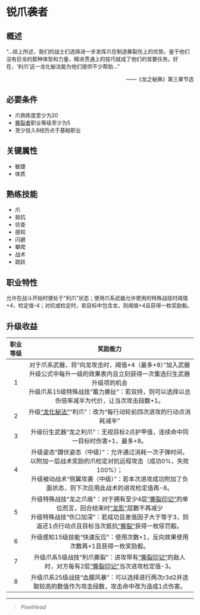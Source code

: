 # 锐爪袭者

## 概述

“…综上所述，我们的战士们选择进一步发挥爪在制造撕裂伤上的优势。鉴于他们没有巨龙的那种体型和力量，精进贯通上的技巧就成了他们的首要任务。好在，‘利爪’这一龙化秘法能为他们提供不少帮助…”
<div align="right">——《龙之秘典》第三章节选</div>

## 必要条件

* 爪熟练度至少为20
* <a href="../dilacerater" target="_blank">撕裂者</a>职业等级至少为5
* 至少投入8经历点于基础职业

## 关键属性

* 敏捷
* 体质

## 熟练技能

* 爪
* 抵抗
* 侦查
* 感知
* 闪避
* 攀爬
* 战术
* 跳跃
  
## 职业特性

允许在战斗开始时便处于“利爪”状态；使用爪系武器允许使用的特殊战技时阈值+4，检定值-4；对抗或检定时，若目标中包含龙，则阈值+4且获得一枚奖励骰。

## 升级收益

职业等级|奖励能力
:--:|:--:
1|对于爪系武器，将“向龙攻击时，阈值+4（最多+8）”加入武器升级公式中每升一级的效果表内且立刻获得一次重选衍生武器升级项的机会<br>升级爪系15级特殊战技“蓄力撕扯”：若双持，则可以选择以总伤倍率减半为代价，让当次攻击段数+1。
2|升级<a href="../../../../status/normal/#龙化秘法" target="_blank">“龙化秘法”</a>“利爪”：改为“每行动轮前四次进攻的行动点消耗减半”
3|升级衍生武器“龙之利爪”：无视目标2点护甲值，连续命中同一目标时伤害+1，最多+8。
4|升级姿态“蹲伏姿态（中级）”：允许通过消耗一次子弹时间，以附加一层战术奖励的爪检定对抗远程攻击（成功0%，失败100%）；<br>升级被动战术“侧翼攻袭（中级）”：若本次进攻成功附加了负面状态，则下次应用此战术的进攻检定值再-8。
5|升级特殊战技“龙之爪痕”：对于拥有至少4层<a href="../../../../status/mark/#撕裂印记" target="_blank">“撕裂印记”</a>的单位而言，回合结束时<a href="../../../../status/mark/#龙影" target="_blank">“龙影”</a>层数不再减少<br>升级特殊战技“伤口加深”：若成功且差值因子大于等于3，则返还1点行动点且目标当次抵抗<a href="../../../../status/normal/#撕裂" target="_blank">“撕裂”</a>获得一枚惩罚骰。
6|升级感知15级技能“快速反应”：使用次数+1，反向效果使用次数再+1且获得一枚奖励骰。
7|升级爪系5级战技“利爪撕裂”：进攻带有<a href="../../../../status/mark/#撕裂印记" target="_blank">“撕裂印记”</a>的敌人时，对方每有2层<a href="../../../../status/mark/#撕裂印记" target="_blank">“撕裂印记”</a>当次进攻检定值-3。
8|升级爪系25级战技“血腥风暴”：可以选择进行两次r3d2并选取较高的数值作为攻击段数，攻击命中改为造成1点伤害。

---

> *PixelHead*
